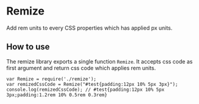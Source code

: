 Remize
======
Add rem units to every CSS properties which has applied px units.

How to use
----------
The remize library exports a single function `Remize`. It accepts css code as
first argument and return css code which applies rem units.

    var Remize = require('./remize');
    var remizedCssCode = Remize("#test{padding:12px 10% 5px 3px}");
    console.log(remizedCssCode); // #test{padding:12px 10% 5px 3px;padding:1.2rem 10% 0.5rem 0.3rem}
